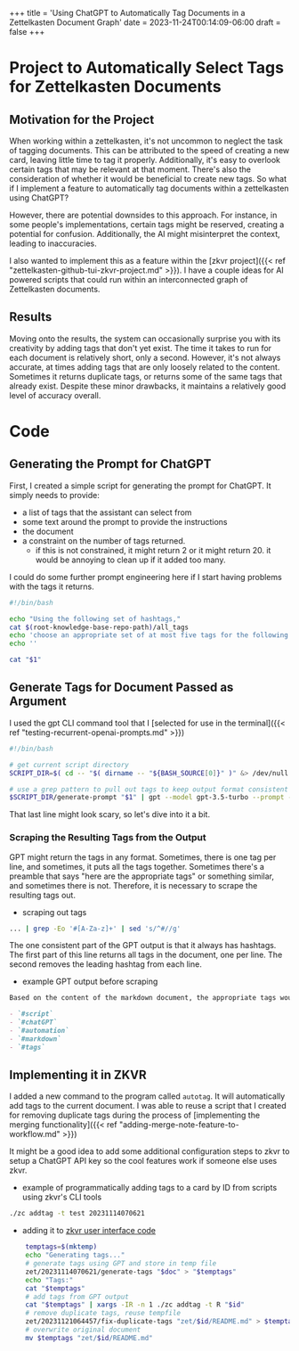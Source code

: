 +++
title = 'Using ChatGPT to Automatically Tag Documents in a Zettelkasten Document Graph'
date = 2023-11-24T00:14:09-06:00
draft = false
+++

# Project to Automatically Select Tags for Zettelkasten Documents

## Motivation for the Project

When working within a zettelkasten, it's not uncommon to neglect the task of tagging documents. This can be attributed to the speed of creating a new card, leaving little time to tag it properly. Additionally, it's easy to overlook certain tags that may be relevant at that moment. There's also the consideration of whether it would be beneficial to create new tags.
So what if I implement a feature to automatically tag documents within a zettelkasten using ChatGPT?

However, there are potential downsides to this approach. For instance, in some people's implementations, certain tags might be reserved, creating a potential for confusion. Additionally, the AI might misinterpret the context, leading to inaccuracies.

I also wanted to implement this as a feature within the [zkvr project]({{< ref "zettelkasten-github-tui-zkvr-project.md" >}}).
I have a couple ideas for AI powered scripts that could run within an interconnected graph of Zettelkasten documents.

## Results
Moving onto the results, the system can occasionally surprise you with its creativity by adding tags that don't yet exist.
The time it takes to run for each document is relatively short, only a second.
However, it's not always accurate, at times adding tags that are only loosely related to the content.
Sometimes it returns duplicate tags, or returns some of the same tags that already exist.
Despite these minor drawbacks, it maintains a relatively good level of accuracy overall.

# Code

## Generating the Prompt for ChatGPT
First, I created a simple script for generating the prompt for ChatGPT.
It simply needs to provide:
- a list of tags that the assistant can select from
- some text around the prompt to provide the instructions
- the document
- a constraint on the number of tags returned.
  - if this is not constrained, it might return 2 or it might return 20. it would be annoying to clean up if it added too many.

I could do some further prompt engineering here if I start having problems with the tags it returns.

```bash
#!/bin/bash

echo "Using the following set of hashtags,"
cat $(root-knowledge-base-repo-path)/all_tags
echo 'choose an appropriate set of at most five tags for the following markdown document:'
echo ''

cat "$1"
```

## Generate Tags for Document Passed as Argument

I used the gpt CLI command tool that I [selected for use in the terminal]({{< ref "testing-recurrent-openai-prompts.md" >}})

```bash
#!/bin/bash

# get current script directory
SCRIPT_DIR=$( cd -- "$( dirname -- "${BASH_SOURCE[0]}" )" &> /dev/null && pwd )

# use a grep pattern to pull out tags to keep output format consistent
$SCRIPT_DIR/generate-prompt "$1" | gpt --model gpt-3.5-turbo --prompt - | grep -Eo '#[A-Za-z]+' | sed 's/^#//g'
```
That last line might look scary, so let's dive into it a bit.

### Scraping the Resulting Tags from the Output
GPT might return the tags in any format. Sometimes, there is one tag per line, and sometimes, it puts all the tags together. Sometimes there's a preamble that says "here are the appropriate tags" or something similar, and sometimes there is not.
Therefore, it is necessary to scrape the resulting tags out.

- scraping out tags
```bash
... | grep -Eo '#[A-Za-z]+' | sed 's/^#//g'
```

The one consistent part of the GPT output is that it always has hashtags.
The first part of this line returns all tags in the document, one per line. The second removes the leading hashtag from each line.

- example GPT output before scraping
```markdown
Based on the content of the markdown document, the appropriate tags would be:

- `#script`
- `#chatGPT`
- `#automation`
- `#markdown`
- `#tags`
```

## Implementing it in ZKVR

I added a new command to the program called `autotag`. It will automatically add tags to the current document.
I was able to reuse a script that I created for removing duplicate tags during the process of [implementing the merging functionality]({{< ref "adding-merge-note-feature-to-workflow.md" >}})

It might be a good idea to add some additional configuration steps to zkvr to setup a ChatGPT API key so the cool features work if someone else uses zkvr.

- example of programmatically adding tags to a card by ID from scripts using zkvr's CLI tools
```bash
./zc addtag -t test 20231114070621
```

- adding it to [zkvr user interface code](https://github.com/nicholas-long/environment/blob/main/zet/20221013021614/README.md) 
```bash
    temptags=$(mktemp)
    echo "Generating tags..."
    # generate tags using GPT and store in temp file
    zet/20231114070621/generate-tags "$doc" > "$temptags"
    echo "Tags:"
    cat "$temptags"
    # add tags from GPT output
    cat "$temptags" | xargs -IR -n 1 ./zc addtag -t R "$id"
    # remove duplicate tags, reuse tempfile
    zet/20231121064457/fix-duplicate-tags "zet/$id/README.md" > $temptags
    # overwrite original document
    mv $temptags "zet/$id/README.md"
```
